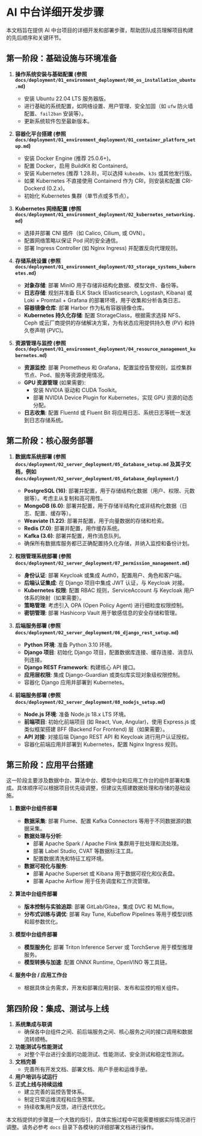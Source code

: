# AI 中台详细开发步骤

本文档旨在提供 AI 中台项目的详细开发和部署步骤，帮助团队成员理解项目构建的先后顺序和关键环节。

## 第一阶段：基础设施与环境准备

1.  **操作系统安装与基础配置 (参照 `docs/deployment/01_environment_deployment/00_os_installation_ubuntu.md`)**
    *   安装 Ubuntu 22.04 LTS 服务器版。
    *   进行基础的系统配置，如网络设置、用户管理、安全加固（如 `ufw` 防火墙配置、`fail2ban` 安装等）。
    *   更新系统软件包至最新版本。

2.  **容器化平台搭建 (参照 `docs/deployment/01_environment_deployment/01_container_platform_setup.md`)**
    *   安装 Docker Engine (推荐 25.0.6+)。
    *   配置 Docker，启用 BuildKit 和 Containerd。
    *   安装 Kubernetes (推荐 1.28.8)，可以选择 `kubeadm`、`k3s` 或其他发行版。
    *   如果 Kubernetes 不直接使用 Containerd 作为 CRI，则安装和配置 CRI-Dockerd (0.2.x)。
    *   初始化 Kubernetes 集群（单节点或多节点）。

3.  **Kubernetes 网络配置 (参照 `docs/deployment/01_environment_deployment/02_kubernetes_networking.md`)**
    *   选择并部署 CNI 插件（如 Calico, Cilium, 或 OVN）。
    *   配置网络策略以保证 Pod 间的安全通信。
    *   部署 Ingress Controller (如 Nginx Ingress) 并配置反向代理规则。

4.  **存储系统设置 (参照 `docs/deployment/01_environment_deployment/03_storage_systems_kubernetes.md`)**
    *   **对象存储**: 部署 MinIO 用于存储非结构化数据、模型文件、备份等。
    *   **日志存储**: 规划并准备 ELK Stack (Elasticsearch, Logstash, Kibana) 或 Loki + Promtail + Grafana 的部署环境，用于收集和分析各类日志。
    *   **容器镜像仓库**: 部署 Harbor 作为私有容器镜像仓库。
    *   **Kubernetes 持久化存储**: 配置 StorageClass，根据需求选择 NFS、Ceph 或云厂商提供的存储解决方案，为有状态应用提供持久卷 (PV) 和持久卷声明 (PVC)。

5.  **资源管理与监控 (参照 `docs/deployment/01_environment_deployment/04_resource_management_kubernetes.md`)**
    *   **资源监控**: 部署 Prometheus 和 Grafana，配置监控告警规则，监控集群节点、Pod、服务等资源使用情况。
    -   **GPU 资源管理** (如果需要):
        -   安装 NVIDIA 驱动和 CUDA Toolkit。
        -   部署 NVIDIA Device Plugin for Kubernetes，实现 GPU 资源的动态分配。
    *   **日志收集**: 配置 Fluentd 或 Fluent Bit 将应用日志、系统日志等统一发送到日志存储系统。

## 第二阶段：核心服务部署

1.  **数据库系统部署 (参照 `docs/deployment/02_server_deployment/05_database_setup.md` 及其子文档，例如 `docs/deployment/02_server_deployment/05_database_deployment/`)**
    *   **PostgreSQL (16)**: 部署并配置，用于存储结构化数据（用户、权限、元数据等）。考虑主从复制和高可用性。
    *   **MongoDB (6.0)**: 部署并配置，用于存储半结构化或非结构化数据（日志、配置、缓存等）。
    *   **Weaviate (1.22)**: 部署并配置，用于向量数据的存储和检索。
    *   **Redis (7.0)**: 部署并配置，用作缓存系统。
    *   **Kafka (3.6)**: 部署并配置，用作消息队列。
    *   确保所有数据库服务都已正确配置持久化存储，并纳入监控和备份计划。

2.  **权限管理系统部署 (参照 `docs/deployment/02_server_deployment/07_permission_management.md`)**
    *   **身份认证**: 部署 Keycloak 或集成 Auth0，配置用户、角色和客户端。
    *   **后端认证集成**: 在 Django 项目中集成 JWT 认证，与 Keycloak 对接。
    *   **Kubernetes 权限**: 配置 RBAC 规则，ServiceAccount 与 Keycloak 用户体系的映射（如果需要）。
    *   **策略管理**: 考虑引入 OPA (Open Policy Agent) 进行细粒度权限控制。
    *   **密钥管理**: 部署 Hashicorp Vault 用于敏感信息的安全存储和管理。

3.  **后端服务部署 (参照 `docs/deployment/02_server_deployment/06_django_rest_setup.md`)**
    *   **Python 环境**: 准备 Python 3.10 环境。
    *   **Django 项目**: 初始化 Django 项目，配置数据库连接、缓存连接、消息队列连接。
    *   **Django REST Framework**: 构建核心 API 接口。
    *   **应用层权限**: 集成 Django-Guardian 或类似库实现对象级权限控制。
    *   容器化 Django 应用并部署到 Kubernetes。

4.  **前端服务部署 (参照 `docs/deployment/02_server_deployment/08_nodejs_setup.md`)**
    *   **Node.js 环境**: 准备 Node.js 18.x LTS 环境。
    *   **前端项目**: 初始化前端项目 (如 React, Vue, Angular)，使用 Express.js 或类似框架搭建 BFF (Backend For Frontend) 层（如果需要）。
    *   **API 对接**: 对接后端 Django REST API 和 Keycloak 进行用户认证授权。
    *   容器化前端应用并部署到 Kubernetes，配置 Nginx Ingress 规则。

## 第三阶段：应用平台搭建

这一阶段主要涉及数据中台、算法中台、模型中台和应用工作台的组件部署和集成。具体顺序可以根据项目优先级调整，但建议先搭建数据处理和存储的基础设施。

1.  **数据中台组件部署**
    *   **数据采集**: 部署 Flume、配置 Kafka Connectors 等用于不同数据源的数据采集。
    *   **数据处理与分析**: 
        *   部署 Apache Spark / Apache Flink 集群用于批处理和流处理。
        *   部署 Label Studio, CVAT 等数据标注工具。
        *   配置数据清洗和特征工程环境。
    *   **数据可视化与服务**: 
        *   部署 Apache Superset 或 Kibana 用于数据可视化和仪表盘。
        *   部署 Apache Airflow 用于任务调度和工作流管理。

2.  **算法中台组件部署**
    *   **版本控制与实验追踪**: 部署 GitLab/Gitea，集成 DVC 和 MLflow。
    *   **分布式训练与调优**: 部署 Ray Tune, Kubeflow Pipelines 等用于模型训练和超参数优化。

3.  **模型中台组件部署**
    *   **模型服务化**: 部署 Triton Inference Server 或 TorchServe 用于模型推理服务。
    *   **模型转换与加速**: 配置 ONNX Runtime, OpenVINO 等工具链。

4.  **服务中台 / 应用工作台**
    *   根据具体业务需求，开发和部署应用封装、发布和监控的相关组件。

## 第四阶段：集成、测试与上线

1.  **系统集成与联调**
    *   确保各中台组件之间、前后端服务之间、核心服务之间的接口调用和数据流转顺畅。
2.  **功能测试与性能测试**
    *   对整个平台进行全面的功能测试、性能测试、安全测试和稳定性测试。
3.  **文档完善**
    *   完善所有开发文档、部署文档、用户手册和运维手册。
4.  **用户培训与试运行**
5.  **正式上线与持续运维**
    *   建立完善的监控告警体系。
    *   制定日常运维流程和应急预案。
    *   持续收集用户反馈，进行迭代优化。

本文档提供的步骤是一个大致的指引，具体实施过程中可能需要根据实际情况进行调整。请务必参考 `docs` 目录下各模块的详细部署文档进行操作。